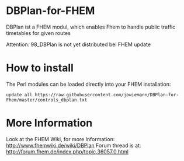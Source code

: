 # DBPlan-for-FHEM
DBPlan ist a FHEM modul, which enables Fhem to handle public traffic timetables for given routes

Attention: 98_DBPlan is not yet distributed bei FHEM update

How to install
======
The Perl modules can be loaded directly into your FHEM installation:

```update all https://raw.githubusercontent.com/jowiemann/DBPlan-for-Fhem/master/controls_dbplan.txt```

More Information
=====
Look at the FHEM Wiki, for more Information: http://www.fhemwiki.de/wiki/DBPlan
Forum thread is at: http://forum.fhem.de/index.php/topic,36057.0.html
